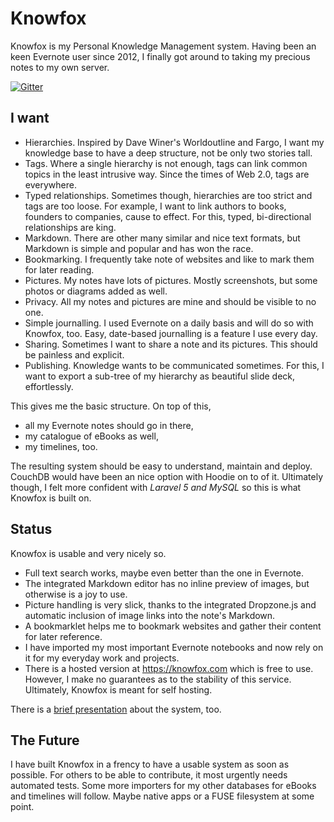 # Knowfox

Knowfox is my Personal Knowledge Management system. Having been an keen Evernote user since 2012, I finally got around to taking my precious notes to my own server.

[![Gitter](https://badges.gitter.im/knowfox-personal-knowledge-management/community.svg)](https://gitter.im/knowfox-personal-knowledge-management/community?utm_source=badge&utm_medium=badge&utm_campaign=pr-badge)

## I want

* Hierarchies. Inspired by Dave Winer's Worldoutline and Fargo, I want my knowledge base to have a deep structure, not be only two stories tall.
* Tags. Where a single hierarchy is not enough, tags can link common topics in the least intrusive way. Since the times of Web 2.0, tags are everywhere.
* Typed relationships. Sometimes though, hierarchies are too strict and tags are too loose. For example, I want to link authors to books, founders to companies, cause to effect. For this, typed, bi-directional relationships are king.
* Markdown. There are other many similar and nice text formats, but Markdown is simple and popular and has won the race.
* Bookmarking. I frequently take note of websites and like to mark them for later reading.
* Pictures. My notes have lots of pictures. Mostly screenshots, but some photos or diagrams added as well.
* Privacy. All my notes and pictures are mine and should be visible to no one.
* Simple journalling. I used Evernote on a daily basis and will do so with Knowfox, too. Easy, date-based journalling is a feature I use every day.
* Sharing. Sometimes I want to share a note and its pictures. This should be painless and explicit.
* Publishing. Knowledge wants to be communicated sometimes. For this, I want to export a sub-tree of my hierarchy as beautiful slide deck, effortlessly.

This gives me the basic structure. On top of this,

* all my Evernote notes should go in there,
* my catalogue of eBooks as well,
* my timelines, too.

The resulting system should be easy to understand, maintain and deploy. CouchDB would have been an nice option with Hoodie on to of it. Ultimately though, I felt more confident with *Laravel 5 and MySQL* so this is what Knowfox is built on.

## Status

Knowfox is usable and very nicely so.

* Full text search works, maybe even better than the one in Evernote.
* The integrated Markdown editor has no inline preview of images, but otherwise is a joy to use.
* Picture handling is very slick, thanks to the integrated Dropzone.js and automatic inclusion of image links into the note's Markdown.
* A bookmarklet helps me to bookmark websites and gather their content for later reference.
* I have imported my most important Evernote notebooks and now rely on it for my everyday work and projects.
* There is a hosted version at https://knowfox.com which is free to use. However, I make no guarantees as to the stability of this service. Ultimately, Knowfox is meant for self hosting.

There is a [brief presentation](https://knowfox.com/presentation/47d6c8de/013c/11e7/8a8c/56847afe9799/index.html) about the system, too.

## The Future

I have built Knowfox in a frency to have a usable system as soon as possible. For others to be able to contribute, it most urgently needs automated tests. Some more importers for my other databases for eBooks and timelines will follow. Maybe native apps or a FUSE filesystem at some point.
